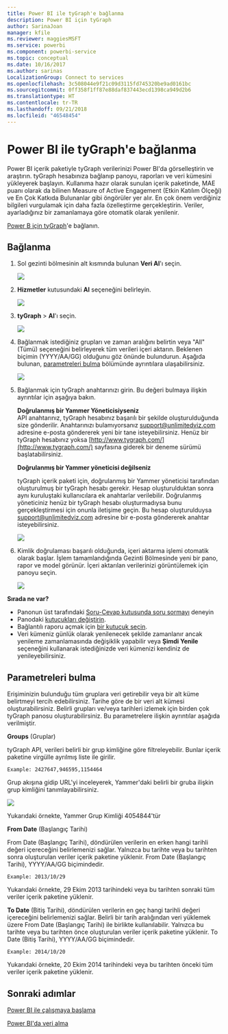 ```yaml
---
title: Power BI ile tyGraph'e bağlanma
description: Power BI için tyGraph
author: SarinaJoan
manager: kfile
ms.reviewer: maggiesMSFT
ms.service: powerbi
ms.component: powerbi-service
ms.topic: conceptual
ms.date: 10/16/2017
ms.author: sarinas
LocalizationGroup: Connect to services
ms.openlocfilehash: 3c508044e9f21c09d3115fd745320be9ad0161bc
ms.sourcegitcommit: 0ff358f1ff87e88daf837443ecd1398ca949d2b6
ms.translationtype: HT
ms.contentlocale: tr-TR
ms.lasthandoff: 09/21/2018
ms.locfileid: "46548454"
---
```

# <a name="connect-to-tygraph--with-power-bi"></a>Power BI ile tyGraph'e bağlanma
Power BI içerik paketiyle tyGraph verilerinizi Power BI'da görselleştirin ve araştırın. tyGraph hesabınıza bağlanıp panoyu, raporları ve veri kümesini yükleyerek başlayın. Kullanıma hazır olarak sunulan içerik paketinde, MAE puanı olarak da bilinen Measure of Active Engagement (Etkin Katılım Ölçeği) ve En Çok Katkıda Bulunanlar gibi öngörüler yer alır. En çok önem verdiğiniz bilgileri vurgulamak için daha fazla özelleştirme gerçekleştirin.  Veriler, ayarladığınız bir zamanlamaya göre otomatik olarak yenilenir.

[Power B için tyGraph](https://app.powerbi.com/getdata/services/tygraph)'e bağlanın.

## <a name="how-to-connect"></a>Bağlanma
1. Sol gezinti bölmesinin alt kısmında bulunan **Veri Al**'ı seçin.
   
   ![](media/service-connect-to-tygraph/getdata.png)
2. **Hizmetler** kutusundaki **Al** seçeneğini belirleyin.
   
   ![](media/service-connect-to-tygraph/services.png)
3. **tyGraph** \> **Al**'ı seçin.
   
   ![](media/service-connect-to-tygraph/tygraph.png)
4. Bağlanmak istediğiniz grupları ve zaman aralığını belirtin veya "All" (Tümü) seçeneğini belirleyerek tüm verileri içeri aktarın. Beklenen biçimin (YYYY/AA/GG) olduğunu göz önünde bulundurun. Aşağıda bulunan, [parametreleri bulma](#FindingParams) bölümünde ayrıntılara ulaşabilirsiniz.
   
   ![](media/service-connect-to-tygraph/parameters.png)
5. Bağlanmak için tyGraph anahtarınızı girin. Bu değeri bulmaya ilişkin ayrıntılar için aşağıya bakın.
   
    **Doğrulanmış bir Yammer Yöneticisiyseniz**  
    API anahtarınız, tyGraph hesabınız başarılı bir şekilde oluşturulduğunda size gönderilir. Anahtarınızı bulamıyorsanız support@unlimitedviz.com adresine e-posta göndererek yeni bir tane isteyebilirsiniz. Henüz bir tyGraph hesabınız yoksa [http://www.tygraph.com/](http://www.tygraph.com/) sayfasına giderek bir deneme sürümü başlatabilirsiniz. 
   
    **Doğrulanmış bir Yammer yöneticisi değilseniz**
   
    tyGraph içerik paketi için, doğrulanmış bir Yammer yöneticisi tarafından oluşturulmuş bir tyGraph hesabı gerekir. Hesap oluşturulduktan sonra aynı kuruluştaki kullanıcılara ek anahtarlar verilebilir. Doğrulanmış yöneticiniz henüz bir tyGraph hesabı oluşturmadıysa bunu gerçekleştirmesi için onunla iletişime geçin. Bu hesap oluşturulduysa <support@unlimitedviz.com> adresine bir e-posta göndererek anahtar isteyebilirsiniz.
   
    ![](media/service-connect-to-tygraph/creds.png)
6. Kimlik doğrulaması başarılı olduğunda, içeri aktarma işlemi otomatik olarak başlar. İşlem tamamlandığında Gezinti Bölmesinde yeni bir pano, rapor ve model görünür. İçeri aktarılan verilerinizi görüntülemek için panoyu seçin.
   
    ![](media/service-connect-to-tygraph/dashboard.png)

**Sırada ne var?**

* Panonun üst tarafındaki [Soru-Cevap kutusunda soru sormayı](consumer/end-user-q-and-a.md) deneyin
* Panodaki [kutucukları değiştirin](service-dashboard-edit-tile.md).
* Bağlantılı raporu açmak için [bir kutucuk seçin](consumer/end-user-tiles.md).
* Veri kümeniz günlük olarak yenilenecek şekilde zamanlanır ancak yenileme zamanlamasında değişiklik yapabilir veya **Şimdi Yenile** seçeneğini kullanarak istediğinizde veri kümenizi kendiniz de yenileyebilirsiniz.

<a name="FindingParams"></a>

## <a name="finding-parameters"></a>Parametreleri bulma
Erişiminizin bulunduğu tüm gruplara veri getirebilir veya bir alt küme belirtmeyi tercih edebilirsiniz. Tarihe göre de bir veri alt kümesi oluşturabilirsiniz. Belirli grupları ve/veya tarihleri izlemek için birden çok tyGraph panosu oluşturabilirsiniz. Bu parametrelere ilişkin ayrıntılar aşağıda verilmiştir.

**Groups** (Gruplar)

tyGraph API, verileri belirli bir grup kimliğine göre filtreleyebilir. Bunlar içerik paketine virgülle ayrılmış liste ile girilir. 

    Example: 2427647,946595,1154464


Grup akışına gidip URL'yi inceleyerek, Yammer'daki belirli bir gruba ilişkin grup kimliğini tanımlayabilirsiniz.

![](media/service-connect-to-tygraph/yammer.png)

Yukarıdaki örnekte, Yammer Grup Kimliği 4054844'tür

**From Date** (Başlangıç Tarihi)

From Date (Başlangıç Tarihi), döndürülen verilerin en erken hangi tarihli değeri içereceğini belirlemenizi sağlar. Yalnızca bu tarihte veya bu tarihten sonra oluşturulan veriler içerik paketine yüklenir. From Date (Başlangıç Tarihi), YYYY/AA/GG biçimindedir. 

    Example: 2013/10/29

Yukarıdaki örnekte, 29 Ekim 2013 tarihindeki veya bu tarihten sonraki tüm veriler içerik paketine yüklenir. 

**To Date** (Bitiş Tarihi), döndürülen verilerin en geç hangi tarihli değeri içereceğini belirlemenizi sağlar. Belirli bir tarih aralığından veri yüklemek üzere From Date (Başlangıç Tarihi) ile birlikte kullanılabilir. Yalnızca bu tarihte veya bu tarihten önce oluşturulan veriler içerik paketine yüklenir. To Date (Bitiş Tarihi), YYYY/AA/GG biçimindedir. 

    Example: 2014/10/20

Yukarıdaki örnekte, 20 Ekim 2014 tarihindeki veya bu tarihten önceki tüm veriler içerik paketine yüklenir. 

## <a name="next-steps"></a>Sonraki adımlar
[Power BI ile çalışmaya başlama](service-get-started.md)

[Power BI'da veri alma](service-get-data.md)

